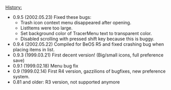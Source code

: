 <ins>History:</ins>
* 0.9.5 (2002.05.23) Fixed these bugs:
	- Trash icon context menu disappeared after opening.
	- ListItems were too large.
	- Set background color of TracerMenu text to transparent color.
	- Disabled scrolling with pressed shift key because this is buggy.
* 0.9.4 (2002.05.22) Compiled for BeOS R5 and fixed crashing bug when placing items in list.
* 0.9.3 (1999.03.21) First decent version! (Big/small icons, full preference save)
* 0.9.1 (1999.02.18) Menu bug fix
* 0.9 (1999.02.14) First R4 version, gazzilions of bugfixes, new preference system.
* 0.81 and older: R3 version, not supported anymore
